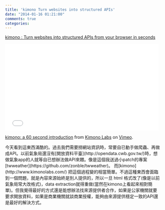 ```yaml
---
title: 'kimono Turn websites into structured APIs'
date: "2014-01-16 01:21:00"
comments: true
categories: 
---
```

[kimono : Turn websites into structured APIs from your browser in seconds](http://www.kimonolabs.com/)
<iframe src="//player.vimeo.com/video/82849382?title=0&amp;byline=0&amp;portrait=0" width="500" height="281" frameborder="0" webkitallowfullscreen mozallowfullscreen allowfullscreen></iframe> <p><a href="http://vimeo.com/82849382">kimono: a 60 second introduction</a> from <a href="http://vimeo.com/user23724399">Kimono Labs</a> on <a href="https://vimeo.com">Vimeo</a>.</p>
今天看到這東西滿酷的。過去我們需要撈網站資訊時，常要自已動手做爬蟲、再做成API。以前氣象局還沒有[開放資料平臺](http://opendata.cwb.gov.tw/)時，想做氣象app的人就等自已想辦法做API來餵。像是這個我送過小patch的專案 [twweather](https://github.com/zonble/twweather)。  
而[kimono](http://www.kimonolabs.com/) 把這個過程變的相當簡單。不過這種東西會面臨到一個問題，就是內容來源始終是別人提供的，所以一旦 html 格式改了(像是以前氣象局常大改格式)，data extraction就得重做(當然在kimono上看起來相對簡單)。但我覺得最好的方式還是能想辦法找來源提供者合作，如果是公家機關就要要求開放資料，如果是商業機關就談商業授權，能夠由來源提供穩定一致的API還是最好的解決方式。